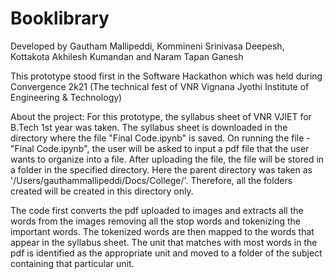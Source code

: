 # Booklibrary
Developed by Gautham Mallipeddi, Kommineni Srinivasa Deepesh, Kottakota Akhilesh Kumandan and Naram Tapan Ganesh

This prototype stood first in the Software Hackathon which was held during Convergence 2k21 (The technical fest of VNR Vignana Jyothi Institute of Engineering & Technology)

About the project:
For this prototype, the syllabus sheet of VNR VJIET for B.Tech 1st year was taken. The syllabus sheet is downloaded in the directory where the file "Final Code.ipynb" is saved.
On running the file - "Final Code.ipynb", the user will be asked to input a pdf file that the user wants to organize into a file.
After uploading the file, the file will be stored in a folder in the specified directory. Here the parent directory was taken as '/Users/gauthammallipeddi/Docs/College/'. Therefore, all the folders created will be created in this directory only.

The code first converts the pdf uploaded to images and extracts all the words from the images removing all the stop words and tokenizing the important words. The tokenized words are then mapped to the words that appear in the syllabus sheet. The unit that matches with most words in the pdf is identified as the appropriate unit and moved to a folder of the subject containing that particular unit.